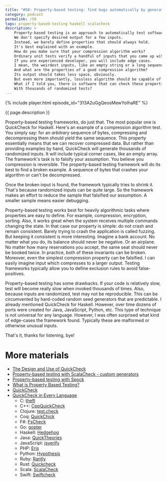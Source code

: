 ```yaml
---
title: "#50: Property-based testing: find bugs automatically by generating thousands of test cases"
category: podcast
permalink: /50
tags: property-based-testing haskell scalacheck
description: >
    Property-based testing is an approach to automatically test software against well-defined rules.
    We don't specify desired output for a few inputs.
    Instead, we barely define properties that should always hold.
    It's best explained with an example.
    How do you make sure that your compression algorithm works?
    Ordinary unit tests verify a handful of inputs that you came up with.
    If you are experienced developer, you will include edge cases.
    I mean, the weirdest inputs, like an empty string or a long sequence of the same character.
    And what are the properties of a good compression algorithm?
    Its output should takes less space, obviously.
    But even more importantly, lossless algorithm should be capable of decompression.
    What if I told you, there is software that can check these properties automatically?
    With thousands of randomized tests?
---
```


{% include player.html episode_id="313A2uGgQeosMewYoIhaRE" %}

{{ page.description }}

Property-based testing frameworks, do just that.
The most popular one is QuickCheck for Haskell.
Here's an example of a compression algorithm test.
You simply say: for an _arbitrary_ sequence of bytes, compressing and decompressing them should yield the same sequence.
This property essentially means that we can recover compressed data.
But rather than providing examples by hand, QuickCheck will generate thousands of randomized inputs.
It will include typical corner cases, like an empty array.
The framework's task is to falsify your assumption.
You believe you compression is reversible.
The property-based testing framework will do its best to find a broken example.
A sequence of bytes that crashes your algorithm or can't be decompressed.

Once the broken input is found, the framework typically tries to shrink it.
That's because randomized inputs can be quite large.
So the framework makes an effort to reduce the sample that falsified our assumption.
A smaller sample means easier debugging.

Property-based testing works best for heavily algorithmic tasks where properties are easy to define.
For example, compression, encryption, sorting.
Also, it works great when the system receives multiple commands changing the state.
In that case our property is simple: do not crash and remain consistent.
Barely trying to crash the application is called fuzzing.
But keeping it consistent is more interesting.
Imagine a bank account.
No matter what you do, its balance should never be negative.
Or an airplane.
No matter how many reservations you accept, the same seat should never be booked twice.
In practice, both of these invariants can be broken.
Moreover, even the simplest compression property can be falsified.
I can easily imagine input which compresses to a larger output.
Testing frameworks typically allow you to define exclusion rules to avoid false-positives.

Property-based testing has some drawbacks.
If your code is relatively slow, test will become really slow when invoked thousands of times.
Also, because inputs are randomized, test may not be reproducible.
This can be circumvented by hard-coded random seed generators that are predictable.
I already mentioned QuickCheck for Haskell.
However, over time dozens of ports were created for Java, JavaScript, Python, etc.
This type of technique is not universal for any language.
However, I was often surprised what kind of edge-cases the framework found.
Typically these are malformed or otherwise unusual inputs.

That's it, thanks for listening, bye!


# More materials

* [The Design and Use of QuickCheck](https://begriffs.com/posts/2017-01-14-design-use-quickcheck.html)
* [Property-based testing with ScalaCheck - custom generators](/2014/09/property-based-testing-with-scalacheck.html)
* [Property-based testing with Spock](https://nurkiewicz.com/2014/09/property-based-testing-with-spock.html)
* [What is Property Based Testing?](https://hypothesis.works/articles/what-is-property-based-testing/)
* [QuickCheck](https://en.wikipedia.org/wiki/QuickCheck)
* [QuickCheck in Every Language](https://hypothesis.works/articles/quickcheck-in-every-language/)
    * C: [theft](https://github.com/silentbicycle/theft)
    * C++: [CppQuickCheck](https://github.com/grogers0/CppQuickCheck)
    * Clojure: [test.check](https://github.com/clojure/test.check)
    * Coq: [QuickChick](https://github.com/QuickChick/QuickChick)
    * F#: [FsCheck](https://github.com/fscheck/FsCheck)
    * Go: [gopter](https://github.com/leanovate/gopter)
    * Haskell: [Hedgehog](https://hackage.haskell.org/package/hedgehog)
    * Java: [QuickTheories](https://github.com/NCR-CoDE/QuickTheories)
    * JavaScript: [jsverify](https://github.com/jsverify/jsverify)
    * PHP: [Eris](https://github.com/giorgiosironi/eris)
    * Python: [Hypothesis](https://hypothesis.works)
    * Ruby: [Rantly](https://github.com/abargnesi/rantly)
    * Rust: [Quickcheck](https://github.com/BurntSushi/quickcheck)
    * Scala: [ScalaCheck](https://www.scalacheck.org/)
    * Swift: [Swiftcheck](https://github.com/typelift/SwiftCheck)
